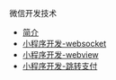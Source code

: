 微信开发技术
* [简介](markdown/General/Weixin/_readme.md)
* [小程序开发-websocket](markdown/General/Weixin/小程序开发-websocket.md)
* [小程序开发-webview](markdown/General/Weixin/小程序开发-webview.md)
* [小程序开发-跳转支付](markdown/General/Weixin/小程序开发-跳转支付.md)
